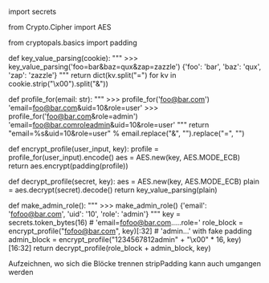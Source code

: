 import secrets

from Crypto.Cipher import AES

from cryptopals.basics import padding


def key_value_parsing(cookie):
    """
    >>> key_value_parsing('foo=bar&baz=qux&zap=zazzle')
    {'foo': 'bar', 'baz': 'qux', 'zap': 'zazzle'}
    """
    return dict(kv.split("=") for kv in cookie.strip("\x00").split("&"))


def profile_for(email: str):
    """
    >>> profile_for('foo@bar.com')
    'email=foo@bar.com&uid=10&role=user'
    >>> profile_for('foo@bar.com&role=admin')
    'email=foo@bar.comroleadmin&uid=10&role=user'
    """
    return "email=%s&uid=10&role=user" % email.replace("&", "").replace("=", "")


def encrypt_profile(user_input, key):
    profile = profile_for(user_input).encode()
    aes = AES.new(key, AES.MODE_ECB)
    return aes.encrypt(padding(profile))


def decrypt_profile(secret, key):
    aes = AES.new(key, AES.MODE_ECB)
    plain = aes.decrypt(secret).decode()
    return key_value_parsing(plain)


def make_admin_role():
    """
    >>> make_admin_role()
    {'email': 'fofoo@bar.com', 'uid': '10', 'role': 'admin'}
    """
    key = secrets.token_bytes(16)
    # 'email=fofoo@bar.com.....role='
    role_block = encrypt_profile("fofoo@bar.com", key)[:32]
    # 'admin...' with fake padding
    admin_block = encrypt_profile("1234567812admin" + "\x00" * 16, key)[16:32]
    return decrypt_profile(role_block + admin_block, key)


Aufzeichnen, wo sich die Blöcke trennen
stripPadding kann auch umgangen werden
